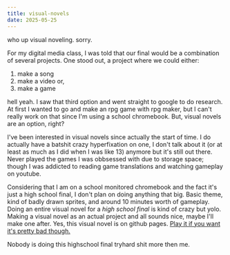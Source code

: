 ```yaml
---
title: visual-novels
date: 2025-05-25
---
```

who up visual noveling. sorry.

For my digital media class, I was told that our final would be a combination of several projects. One stood out, a project where we could either:

1) make a song
2) make a video
or,
3) make a game

hell yeah. I saw that third option and went straight to google to do research. At first I wanted to go and make an rpg game with rpg maker, but I can't really work on that since I'm using a school chromebook. But, visual novels are an option, right?

I've been interested in visual novels since actually the start of time. I do actually have a batshit crazy hyperfixation on one, I don't talk about it (or at least as much as I did when I was like 13) anymore but it's still out there. Never played the games I was obbsessed with due to storage space; though I was addicted to reading game translations and watching gameplay on youtube.

Considering that I am on a school monitored chromebook and the fact it's just a high school final, I don't plan on doing anything that big. Basic theme, kind of badly drawn sprites, and around 10 minutes worth of gameplay. Doing an entire visual novel for a *high school final* is kind of crazy but yolo. Making a visual novel as an actual project and all sounds nice, maybe I'll make one after. Yes, this visual novel is on github pages. [Play it if you want it's pretty bad though.](https://cyberistics.github.io/decode/)

Nobody is doing this highschool final tryhard shit more then me. 
